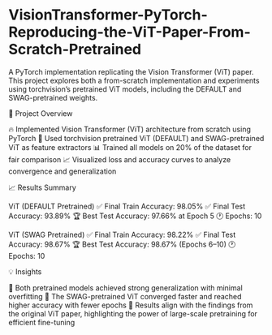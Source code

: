 # VisionTransformer-PyTorch-Reproducing-the-ViT-Paper-From-Scratch-Pretrained
A PyTorch implementation replicating the Vision Transformer (ViT) paper.
This project explores both a from-scratch implementation and experiments using torchvision’s pretrained ViT models, including the DEFAULT and SWAG-pretrained weights.

🚀 Project Overview

🔥 Implemented Vision Transformer (ViT) architecture from scratch using PyTorch
🧠 Used torchvision pretrained ViT (DEFAULT) and SWAG-pretrained ViT as feature extractors
📊 Trained all models on 20% of the dataset for fair comparison
📈 Visualized loss and accuracy curves to analyze convergence and generalization

📈 Results Summary

ViT (DEFAULT Pretrained)
✅ Final Train Accuracy: 98.05%
✅ Final Test Accuracy: 93.89%
🏆 Best Test Accuracy: 97.66% at Epoch 5
🕐 Epochs: 10

ViT (SWAG Pretrained)
✅ Final Train Accuracy: 98.22%
✅ Final Test Accuracy: 98.67%
🏆 Best Test Accuracy: 98.67% (Epochs 6–10)
🕐 Epochs: 10

💡 Insights

🔹 Both pretrained models achieved strong generalization with minimal overfitting
🔹 The SWAG-pretrained ViT converged faster and reached higher accuracy with fewer epochs
🔹 Results align with the findings from the original ViT paper, highlighting the power of large-scale pretraining for efficient fine-tuning
